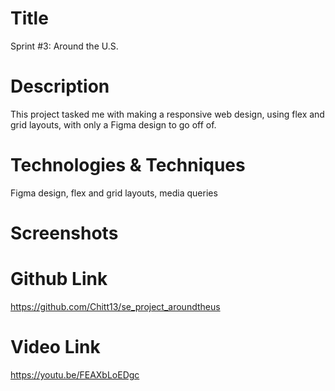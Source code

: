 # Title

Sprint #3: Around the U.S.

# Description

This project tasked me with making a responsive web design, using flex and grid layouts, with only a Figma design to go off of.

# Technologies & Techniques

Figma design, flex and grid layouts, media queries

# Screenshots

# Github Link

https://github.com/Chitt13/se_project_aroundtheus

# Video Link

https://youtu.be/FEAXbLoEDgc

